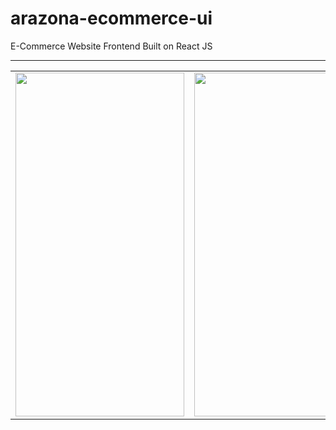 # arazona-ecommerce-ui
E-Commerce Website Frontend Built on React JS
<hr />
<table>
  <tr>
    <td><img src="https://user-images.githubusercontent.com/45270353/222920287-a8e9e313-bf6a-41c5-9c03-541182ccf6ca.png" width=270 height=550></td>
    <td><img src="https://user-images.githubusercontent.com/45270353/222920293-5e83e653-a428-4929-85aa-be33573fc385.png" width=350 height=550></td>
  </tr>
 </table>
